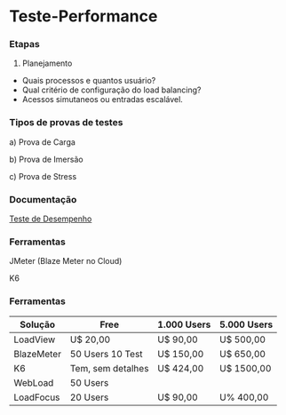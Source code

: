 # Teste-Performance

### Etapas

1) Planejamento

- Quais processos e quantos usuário?
- Qual critério de configuração do load balancing?
- Acessos simutaneos ou entradas escalável.

### Tipos de provas de testes

a) Prova de Carga

b) Prova de Imersão

c) Prova de Stress

### Documentação

[Teste de Desempenho](http://www.linhadecodigo.com.br/artigo/3256/teste-de-desempenho-conceitos-objetivos-e-aplicacao-parte-1.aspx)

### Ferramentas

JMeter (Blaze Meter no Cloud)

K6

### Ferramentas

| Solução     | Free              | 1.000 Users | 5.000 Users |
|-------------|-------------------|-------------|-------------|
| LoadView    | U$ 20,00          |  U$  90,00  | U$  500,00  |
| BlazeMeter  | 50 Users 10 Test  |  U$ 150,00  | U$  650,00  |
| K6          | Tem, sem detalhes |  U$ 424,00  | U$ 1500,00  |
| WebLoad     | 50 Users          |             |             |
| LoadFocus   | 20 Users          |  U$  90,00  | U%  400,00  |
